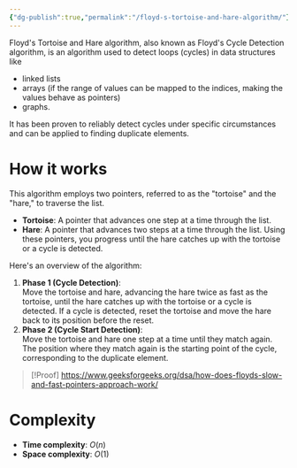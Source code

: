 ```yaml
---
{"dg-publish":true,"permalink":"/floyd-s-tortoise-and-hare-algorithm/"}
---
```


Floyd's Tortoise and Hare algorithm, also known as Floyd's Cycle Detection algorithm, is an algorithm used to detect loops (cycles) in data structures like
- linked lists
- arrays (if the range of values can be mapped to the indices, making the values behave as pointers)
- graphs.

It has been proven to reliably detect cycles under specific circumstances and can be applied to finding duplicate elements.
# How it works
This algorithm employs two pointers, referred to as the "tortoise" and the "hare," to traverse the list.
- **Tortoise**: A pointer that advances one step at a time through the list.
- **Hare**: A pointer that advances two steps at a time through the list.
Using these pointers, you progress until the hare catches up with the tortoise or a cycle is detected.

Here's an overview of the algorithm:
1. **Phase 1 (Cycle Detection)**:  
    Move the tortoise and hare, advancing the hare twice as fast as the tortoise, until the hare catches up with the tortoise or a cycle is detected. If a cycle is detected, reset the tortoise and move the hare back to its position before the reset.
2. **Phase 2 (Cycle Start Detection)**:  
    Move the tortoise and hare one step at a time until they match again. The position where they match again is the starting point of the cycle, corresponding to the duplicate element.

>[!Proof]
>https://www.geeksforgeeks.org/dsa/how-does-floyds-slow-and-fast-pointers-approach-work/
# Complexity
- **Time complexity**: $O(n)$
- **Space complexity**: $O(1)$